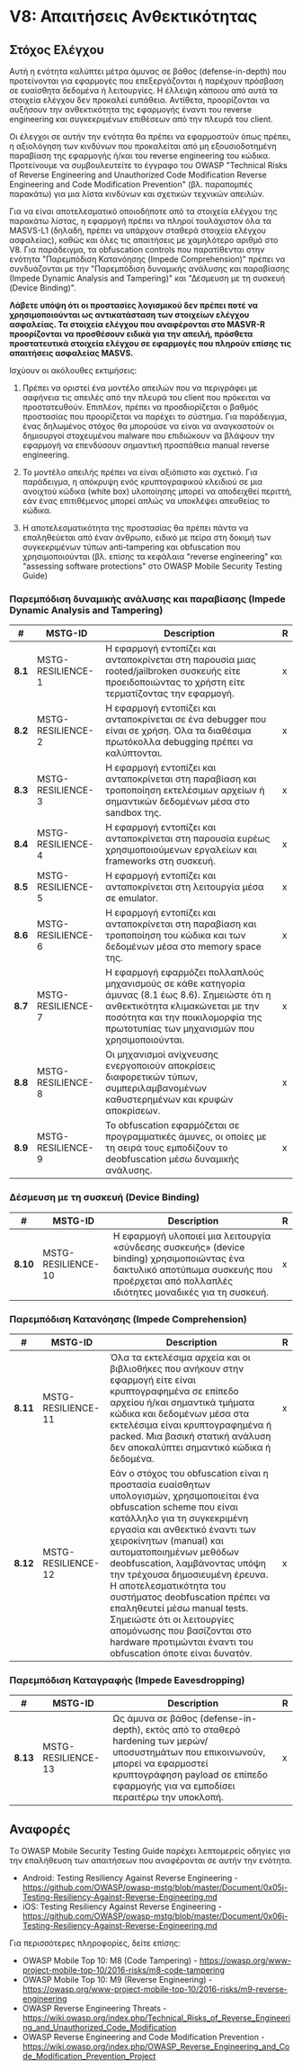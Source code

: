 # V8: Απαιτήσεις Ανθεκτικότητας

## Στόχος Ελέγχου

Αυτή η ενότητα καλύπτει μέτρα άμυνας σε βάθος (defense-in-depth) που προτείνονται για εφαρμογές που επεξεργάζονται ή παρέχουν πρόσβαση σε ευαίσθητα δεδομένα ή λειτουργίες. Η έλλειψη κάποιου από αυτά τα στοιχεία ελέγχου δεν προκαλεί ευπάθεια. Αντίθετα, προορίζονται να αυξήσουν την ανθεκτικότητα της εφαρμογής έναντι τoυ reverse engineering και συγκεκριμένων επιθέσεων από την πλευρά του client.

Οι έλεγχοι σε αυτήν την ενότητα θα πρέπει να εφαρμοστούν όπως πρέπει, η αξιολόγηση των κινδύνων που προκαλείται από μη εξουσιοδοτημένη παραβίαση της εφαρμογής ή/και του reverse engineering του κώδικα. Προτείνουμε να συμβουλευτείτε το έγγραφο του OWASP "Technical Risks of Reverse Engineering and Unauthorized Code Modification Reverse Engineering and Code Modification Prevention" (βλ. παραπομπές παρακάτω) για μια λίστα κινδύνων και σχετικών τεχνικών απειλών.

Για να είναι αποτελεσματικό οποιοδήποτε από τα στοιχεία ελέγχου της παρακάτω λίστας, η εφαρμογή πρέπει να πληροί τουλάχιστον όλα τα MASVS-L1 (δηλαδή, πρέπει να υπάρχουν σταθερά στοιχεία ελέγχου ασφαλείας), καθώς και όλες τις απαιτήσεις με χαμηλότερο αριθμό στο V8. Για παράδειγμα, τα obfuscation controls που παρατίθενται στην ενότητα "Παρεμπόδιση Κατανόησης (Impede Comprehension)" πρέπει να συνδυάζονται με την "Παρεμπόδιση δυναμικής ανάλυσης και παραβίασης (Ιmpede Dynamic Analysis and Tampering)" και "Δέσμευση με τη συσκευή (Device Binding)".

**Λάβετε υπόψη ότι οι προστασίες λογισμικού δεν πρέπει ποτέ να χρησιμοποιούνται ως αντικατάσταση των στοιχείων ελέγχου ασφαλείας. Τα στοιχεία ελέγχου που αναφέρονται στο MASVR-R προορίζονται να προσθέσουν ειδικά για την απειλή, πρόσθετα προστατευτικά στοιχεία ελέγχου σε εφαρμογές που πληρούν επίσης τις απαιτήσεις ασφαλείας MASVS.**

Ισχύουν οι ακόλουθες εκτιμήσεις:

1. Πρέπει να οριστεί ένα μοντέλο απειλών που να περιγράφει με σαφήνεια τις απειλές από την πλευρά του client που πρόκειται να προστατευθούν. Επιπλέον, πρέπει να προσδιορίζεται ο βαθμός προστασίας που προορίζεται να παρέχει το σύστημα. Για παράδειγμα, ένας δηλωμένος στόχος θα μπορούσε να είναι να αναγκαστούν οι δημιουργοί στοχευμένου malware που επιδιώκουν να βλάψουν την εφαρμογή να επενδύσουν σημαντική προσπάθεια manual reverse engineering.

2. Το μοντέλο απειλής πρέπει να είναι αξιόπιστο και σχετικό. Για παράδειγμα, η απόκρυψη ενός κρυπτογραφικού κλειδιού σε μια ανοιχτού κώδικα (white box) υλοποίησης μπορεί να αποδειχθεί περιττή, εάν ένας επιτιθέμενος μπορεί απλώς να υποκλέψει απευθείας το κώδικα.

3. Η αποτελεσματικότητα της προστασίας θα πρέπει πάντα να επαληθεύεται από έναν άνθρωπο, ειδικό με πείρα στη δοκιμή των συγκεκριμένων τύπων anti-tampering και obfuscation που χρησιμοποιούνται (βλ. επίσης τα κεφάλαια "reverse engineering" και "assessing software protections" στο OWASP Mobile Security Testing Guide)

<!-- \pagebreak -->

### Παρεμπόδιση δυναμικής ανάλυσης και παραβίασης (Impede Dynamic Analysis and Tampering)

| # | MSTG-ID | Description | R |
| -- | ----------- | ---------------------- | - |
| **8.1** | MSTG-RESILIENCE-1 | Η εφαρμογή εντοπίζει και ανταποκρίνεται στη παρουσία μιας rooted/jailbroken συσκευής είτε προειδοποιώντας το χρήστη είτε τερματίζοντας την εφαρμογή. | x |
| **8.2** | MSTG-RESILIENCE-2 | Η εφαρμογή εντοπίζει και ανταποκρίνεται σε ένα debugger που είναι σε χρήση. Όλα τα διαθέσιμα πρωτόκολλα debugging πρέπει να καλύπτονται. | x |
| **8.3** | MSTG-RESILIENCE-3 | Η εφαρμογή εντοπίζει και ανταποκρίνεται στη παραβίαση και τροποποίηση εκτελέσιμων αρχείων ή σημαντικών δεδομένων μέσα στο sandbox της. | x |
| **8.4** | MSTG-RESILIENCE-4 | Η εφαρμογή εντοπίζει και ανταποκρίνεται στη παρουσία ευρέως χρησιμοποιούμενων εργαλείων και frameworks στη συσκευή. | x |
| **8.5** | MSTG-RESILIENCE-5 | Η εφαρμογή εντοπίζει και ανταποκρίνεται στη λειτουργία μέσα σε emulator. | x |
| **8.6** | MSTG-RESILIENCE-6 | Η εφαρμογή εντοπίζει και ανταποκρίνεται στη παραβίαση και τροποποίηση του κώδικα και των δεδομένων μέσα στο memory space της. | x |
| **8.7** | MSTG-RESILIENCE-7 | Η εφαρμογή εφαρμόζει πολλαπλούς μηχανισμούς σε κάθε κατηγορία άμυνας (8.1 έως 8.6). Σημειώστε ότι η ανθεκτικότητα κλιμακώνεται με την ποσότητα και την ποικιλομορφία της πρωτοτυπίας των μηχανισμών που χρησιμοποιούνται. | x |
| **8.8** | MSTG-RESILIENCE-8 | Οι μηχανισμοί ανίχνευσης ενεργοποιούν αποκρίσεις διαφορετικών τύπων, συμπεριλαμβανομένων καθυστερημένων και κρυφών αποκρίσεων. | x |
| **8.9** | MSTG-RESILIENCE-9 | Το obfuscation εφαρμόζεται σε προγραμματικές άμυνες, οι οποίες με τη σειρά τους εμποδίζουν τo deobfuscation μέσω δυναμικής ανάλυσης.  | x |

<!-- \pagebreak -->
### Δέσμευση με τη συσκευή (Device Binding)

| # | MSTG-ID | Description | R |
| -- | ----------- | ---------------------- | - |
| **8.10** | MSTG-RESILIENCE-10 | Η εφαρμογή υλοποιεί μια λειτουργία «σύνδεσης συσκευής» (device binding) χρησιμοποιώντας ένα δακτυλικό αποτύπωμα συσκευής που προέρχεται από πολλαπλές ιδιότητες μοναδικές για τη συσκευή. | x |

### Παρεμπόδιση Κατανόησης (Impede Comprehension)

| # | MSTG-ID | Description | R |
| -- | ----------- | ---------------------- | - |
| **8.11** | MSTG-RESILIENCE-11 | Όλα τα εκτελέσιμα αρχεία και οι βιβλιοθήκες που ανήκουν στην εφαρμογή είτε είναι κρυπτογραφημένα σε επίπεδο αρχείου ή/και σημαντικά τμήματα κώδικα και δεδομένων μέσα στα εκτελέσιμα είναι κρυπτογραφημένα ή packed. Μια βασική στατική ανάλυση δεν αποκαλύπτει σημαντικό κώδικα ή δεδομένα.| x |
| **8.12** | MSTG-RESILIENCE-12 | Εάν ο στόχος του obfuscation είναι η προστασία ευαίσθητων υπολογισμών, χρησιμοποιείται ένα obfuscation scheme που είναι κατάλληλο για τη συγκεκριμένη εργασία και ανθεκτικό έναντι των χειροκίνητων (manual) και αυτοματοποιημένων μεθόδων deobfuscation, λαμβάνοντας υπόψη την τρέχουσα δημοσιευμένη έρευνα. Η αποτελεσματικότητα του συστήματος deobfuscation πρέπει να επαληθευτεί μέσω manual tests. Σημειώστε ότι οι λειτουργίες απομόνωσης που βασίζονται στο hardware προτιμώνται έναντι του obfuscation όποτε είναι δυνατόν. | x |

### Παρεμπόδιση Καταγραφής (Impede Eavesdropping)

| # | MSTG-ID | Description | R |
| -- | ----------- | ---------------------- | - |
| **8.13** | MSTG-RESILIENCE-13 | Ως άμυνα σε βάθος (defense-in-depth), εκτός από τo σταθερό hardening των μερών/υποσυστημάτων που επικοινωνούν, μπορεί να εφαρμοστεί κρυπτογράφηση payload σε επίπεδο εφαρμογής για να εμποδίσει περαιτέρω την υποκλοπή. | x |

<!-- \pagebreak -->

## Αναφορές

Tο OWASP Mobile Security Testing Guide παρέχει λεπτομερείς οδηγίες για την επαλήθευση των απαιτήσεων που αναφέρονται σε αυτήν την ενότητα.

- Android: Testing Resiliency Against Reverse Engineering - <https://github.com/OWASP/owasp-mstg/blob/master/Document/0x05j-Testing-Resiliency-Against-Reverse-Engineering.md>
- iOS: Testing Resiliency Against Reverse Engineering - <https://github.com/OWASP/owasp-mstg/blob/master/Document/0x06j-Testing-Resiliency-Against-Reverse-Engineering.md>

Για περισσότερες πληροφορίες, δείτε επίσης:

- OWASP Mobile Top 10: M8 (Code Tampering) - <https://owasp.org/www-project-mobile-top-10/2016-risks/m8-code-tampering>
- OWASP Mobile Top 10: M9 (Reverse Engineering) - <https://owasp.org/www-project-mobile-top-10/2016-risks/m9-reverse-engineering>
- OWASP Reverse Engineering Threats - <https://wiki.owasp.org/index.php/Technical_Risks_of_Reverse_Engineering_and_Unauthorized_Code_Modification>
- OWASP Reverse Engineering and Code Modification Prevention - <https://wiki.owasp.org/index.php/OWASP_Reverse_Engineering_and_Code_Modification_Prevention_Project>
